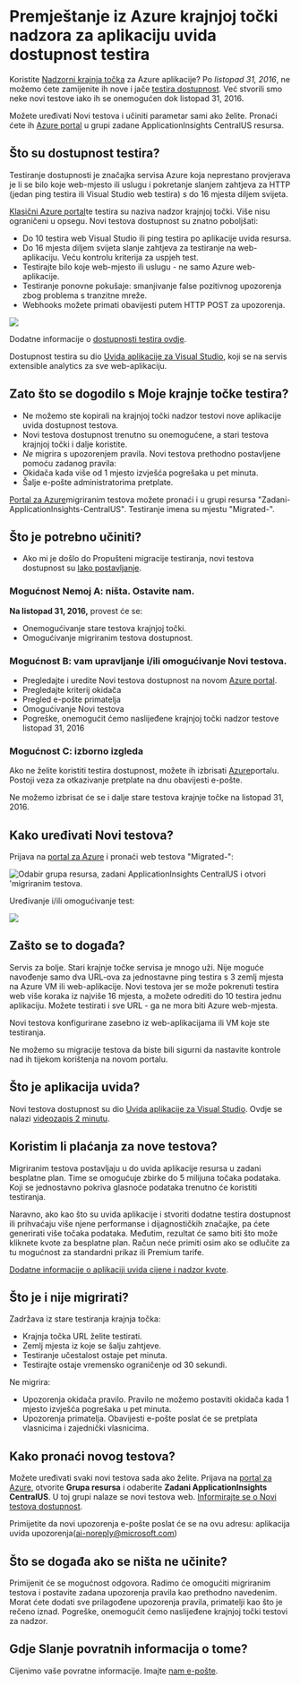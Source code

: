 <properties 
    pageTitle="Migriranje Azure krajnje točke u aplikaciju uvida dostupnost testira" 
    description="Migracija klasični Azure krajnjoj točki nadzor testira u aplikaciji uvide dostupnost testira po listopad 31, 2016."
    services="application-insights" 
    documentationCenter=""
    authors="soubhagyadash" 
    manager="douge"/>

<tags 
    ms.service="application-insights" 
    ms.workload="tbd" 
    ms.tgt_pltfrm="ibiza" 
    ms.devlang="na" 
    ms.topic="article" 
    ms.date="07/25/2016" 
    ms.author="awills"/>
 
# <a name="moving-from-azure-endpoint-monitoring-to-application-insights-availability-tests"></a>Premještanje iz Azure krajnjoj točki nadzora za aplikaciju uvida dostupnost testira

Koristite [Nadzorni krajnja točka](https://blogs.msdn.microsoft.com/mast/2013/03/03/windows-azure-portal-update-configure-web-endpoint-status-monitoring-preview/) za Azure aplikacije? Po *listopad 31, 2016*, ne možemo ćete zamijenite ih nove i jače [testira dostupnost](app-insights-monitor-web-app-availability.md). Već stvorili smo neke novi testove iako ih se onemogućen dok listopad 31, 2016. 

Možete uređivati Novi testova i učiniti parametar sami ako želite. Pronaći ćete ih [Azure portal](https://portal.azure.com) u grupi zadane ApplicationInsights CentralUS resursa.


## <a name="what-are-availability-tests"></a>Što su dostupnost testira?

Testiranje dostupnosti je značajka servisa Azure koja neprestano provjerava je li se bilo koje web-mjesto ili uslugu i pokretanje slanjem zahtjeva za HTTP (jedan ping testira ili Visual Studio web testira) s do 16 mjesta diljem svijeta. 

[Klasični Azure portal](https://manage.windowsazure.com)te testira su naziva nadzor krajnjoj točki. Više nisu ograničeni u opsegu. Novi testova dostupnost su znatno poboljšati:

* Do 10 testira web Visual Studio ili ping testira po aplikacije uvida resursa. 
* Do 16 mjesta diljem svijeta slanje zahtjeva za testiranje na web-aplikaciju. Veću kontrolu kriterija za uspjeh test. 
* Testirajte bilo koje web-mjesto ili uslugu - ne samo Azure web-aplikacije.
* Testiranje ponovne pokušaje: smanjivanje false pozitivnog upozorenja zbog problema s tranzitne mreže. 
* Webhooks možete primati obavijesti putem HTTP POST za upozorenja.

![](./media/app-insights-migrate-azure-endpoint-tests/16-1test.png)

Dodatne informacije o [dostupnosti testira ovdje](app-insights-monitor-web-app-availability.md).

Dostupnost testira su dio [Uvida aplikacije za Visual Studio](app-insights-overview.md), koji se na servis extensible analytics za sve web-aplikaciju.



## <a name="so-whats-happening-to-my-endpoint-tests"></a>Zato što se dogodilo s Moje krajnje točke testira?

* Ne možemo ste kopirali na krajnjoj točki nadzor testovi nove aplikacije uvida dostupnost testova.
* Novi testova dostupnost trenutno su onemogućene, a stari testova krajnjoj točki i dalje koristite.
* *Ne* migrira s upozorenjem pravila. Novi testova prethodno postavljene pomoću zadanog pravila:
 * Okidača kada više od 1 mjesto izvješća pogrešaka u pet minuta.
 * Šalje e-pošte administratorima pretplate.

[Portal za Azure](https://portal.azure.com)migriranim testova možete pronaći i u grupi resursa "Zadani-ApplicationInsights-CentralUS". Testiranje imena su mjestu "Migrated-". 

## <a name="what-do-i-need-to-do"></a>Što je potrebno učiniti?

* Ako mi je došlo do Propušteni migracije testiranja, novi testova dostupnost su [lako postavljanje](app-insights-monitor-web-app-availability.md).

### <a name="option-a-do-nothing-leave-it-to-us"></a>Mogućnost Nemoj A: ništa. Ostavite nam.

**Na listopad 31, 2016,** provest će se:

* Onemogućivanje stare testova krajnjoj točki.
* Omogućivanje migriranim testova dostupnost.

### <a name="option-b-you-manage-andor-enable-the-new-tests"></a>Mogućnost B: vam upravljanje i/ili omogućivanje Novi testova.

* Pregledajte i uredite Novi testova dostupnost na novom [Azure portal](https://portal.azure.com). 
 * Pregledajte kriterij okidača
 * Pregled e-pošte primatelja
* Omogućivanje Novi testova
* Pogreške, onemogućit ćemo naslijeđene krajnjoj točki nadzor testove listopad 31, 2016 


### <a name="option-c-opt-out"></a>Mogućnost C: izborno izgleda

Ako ne želite koristiti testira dostupnost, možete ih izbrisati [Azure](https://portal.azure.com)portalu. Postoji veza za otkazivanje pretplate na dnu obavijesti e-pošte.

Ne možemo izbrisat će se i dalje stare testova krajnje točke na listopad 31, 2016. 

## <a name="how-do-i-edit-the-new-tests"></a>Kako uređivati Novi testova?

Prijava na [portal za Azure](https://portal.azure.com) i pronaći web testova "Migrated-": 

![Odabir grupa resursa, zadani ApplicationInsights CentralUS i otvori 'migriranim testova.](./media/app-insights-migrate-azure-endpoint-tests/20.png)

Uređivanje i/ili omogućivanje test:

![](./media/app-insights-migrate-azure-endpoint-tests/21.png)


## <a name="why-is-this-happening"></a>Zašto se to događa?

Servis za bolje. Stari krajnje točke servisa je mnogo uži. Nije moguće navođenje samo dva URL-ova za jednostavne ping testira s 3 zemlj mjesta na Azure VM ili web-aplikacije. Novi testova jer se može pokrenuti testira web više koraka iz najviše 16 mjesta, a možete odrediti do 10 testira jednu aplikaciju. Možete testirati i sve URL - ga ne mora biti Azure web-mjesta.

Novi testova konfigurirane zasebno iz web-aplikacijama ili VM koje ste testiranja. 

Ne možemo su migracije testova da biste bili sigurni da nastavite kontrole nad ih tijekom korištenja na novom portalu. 

## <a name="what-is-application-insights"></a>Što je aplikacija uvida?

Novi testova dostupnost su dio [Uvida aplikacije za Visual Studio](app-insights-overview.md). Ovdje se nalazi [videozapis 2 minutu](http://go.microsoft.com/fwlink/?LinkID=733921).

## <a name="am-i-paying-for-the-new-tests"></a>Koristim li plaćanja za nove testova?

Migriranim testova postavljaju u do uvida aplikacije resursa u zadani besplatne plan. Time se omogućuje zbirke do 5 milijuna točaka podataka. Koji se jednostavno pokriva glasnoće podataka trenutno će koristiti testiranja. 

Naravno, ako kao što su uvida aplikacije i stvoriti dodatne testira dostupnost ili prihvaćaju više njene performanse i dijagnostičkih značajke, pa ćete generirati više točaka podataka.  Međutim, rezultat će samo biti što može kliknete kvote za besplatne plan. Račun neće primiti osim ako se odlučite za tu mogućnost za standardni prikaz ili Premium tarife. 

[Dodatne informacije o aplikaciji uvida cijene i nadzor kvote](app-insights-pricing.md). 

## <a name="what-is-and-isnt-migrated"></a>Što je i nije migrirati?

Zadržava iz stare testiranja krajnja točka:

* Krajnja točka URL želite testirati.
* Zemlj mjesta iz koje se šalju zahtjeve.
* Testiranje učestalost ostaje pet minuta.
* Testirajte ostaje vremensko ograničenje od 30 sekundi. 

Ne migrira:

* Upozorenja okidača pravilo. Pravilo ne možemo postaviti okidača kada 1 mjesto izvješća pogrešaka u pet minuta.
* Upozorenja primatelja. Obavijesti e-pošte poslat će se pretplata vlasnicima i zajednički vlasnicima. 

## <a name="how-do-i-find-the-new-tests"></a>Kako pronaći novog testova?

Možete uređivati svaki novi testova sada ako želite. Prijava na [portal za Azure](https://portal.azure.com), otvorite **Grupa resursa** i odaberite **Zadani ApplicationInsights CentralUS**. U toj grupi nalaze se novi testova web. [Informirajte se o Novi testova dostupnost](app-insights-monitor-web-app-availability.md).

Primijetite da novi upozorenja e-pošte poslat će se na ovu adresu: aplikacija uvida upozorenja(ai-noreply@microsoft.com)

## <a name="what-happens-if-i-do-nothing"></a>Što se događa ako se ništa ne učinite?

Primijenit će se mogućnost odgovora. Radimo će omogućiti migriranim testova i postavite zadana upozorenja pravila kao prethodno navedenim. Morat ćete dodati sve prilagođene upozorenja pravila, primatelji kao što je rečeno iznad. Pogreške, onemogućit ćemo naslijeđene krajnjoj točki testovi za nadzor. 

## <a name="where-can-i-provide-feedback-on-this"></a>Gdje Slanje povratnih informacija o tome? 

Cijenimo vaše povratne informacije. Imajte [nam e-pošte](mailto:vsai@microsoft.com). 

